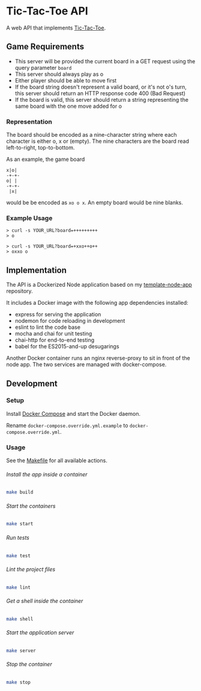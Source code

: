 # Tic-Tac-Toe API

A web API that implements [Tic-Tac-Toe](https://www.exploratorium.edu/brain_explorer/tictactoe.html).

## Game Requirements

-   This server will be provided the current board in a GET request using the query parameter `board`
-   This server should always play as o
-   Either player should be able to move first
-   If the board string doesn't represent a valid board, or it's not o's turn, this server should return an HTTP response code 400 (Bad Request)
-   If the board is valid, this server should return a string representing the same board with the one move added for o

### Representation

The board should be encoded as a nine-character string where each character is either o, x or (empty). The nine characters are the board read left-to-right, top-to-bottom.

As an example, the game board

```
x|o|
-+-+-
o| |
-+-+-
 |x|
```

would be be encoded as `xo o x`. An empty board would be nine blanks.

### Example Usage

```
> curl -s YOUR_URL?board=+++++++++
> o
```

```
> curl -s YOUR_URL?board=+xxo++o++
> oxxo o
```

## Implementation

The API is a Dockerized Node application based on my [template-node-app](https://github.com/p3zo/template-node-app) repository.

It includes a Docker image with the following app dependencies installed:

-   express for serving the application
-   nodemon for code reloading in development
-   eslint to lint the code base
-   mocha and chai for unit testing
-   chai-http for end-to-end testing
-   babel for the ES2015-and-up desugarings

Another Docker container runs an nginx reverse-proxy to sit in front of the node app. The two services are managed with docker-compose.

## Development

### Setup

Install [Docker Compose](https://docs.docker.com/compose/install) and start the Docker daemon.

Rename `docker-compose.override.yml.example` to `docker-compose.override.yml`.

### Usage

See the [Makefile](./Makefile) for all available actions.

###### Install the app inside a container

```bash
make build
```

###### Start the containers

```bash
make start
```

###### Run tests

```bash
make test
```

###### Lint the project files

```bash
make lint
```

###### Get a shell inside the container

```bash
make shell
```

###### Start the application server

```bash
make server
```

###### Stop the container

```bash
make stop
```
